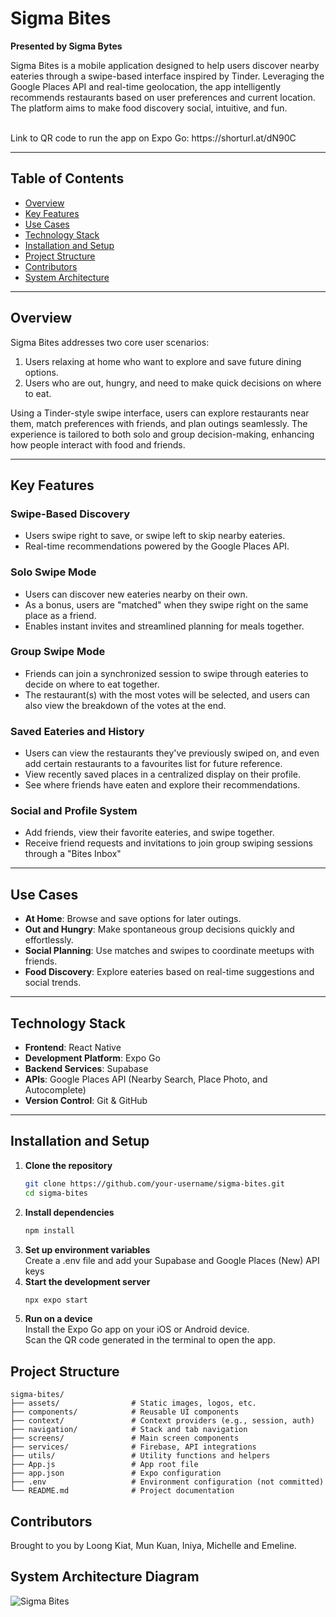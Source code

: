 # Sigma Bites

**Presented by Sigma Bytes**

Sigma Bites is a mobile application designed to help users discover nearby eateries through a swipe-based interface inspired by Tinder. Leveraging the Google Places API and real-time geolocation, the app intelligently recommends restaurants based on user preferences and current location. The platform aims to make food discovery social, intuitive, and fun.

<br>
Link to QR code to run the app on Expo Go: https://shorturl.at/dN90C

---

## Table of Contents

- [Overview](#overview)
- [Key Features](#key-features)
- [Use Cases](#use-cases)
- [Technology Stack](#technology-stack)
- [Installation and Setup](#installation-and-setup)
- [Project Structure](#project-structure)
- [Contributors](#contributors)
- [System Architecture](#system-architecture) 

---

## Overview

Sigma Bites addresses two core user scenarios:
1. Users relaxing at home who want to explore and save future dining options.
2. Users who are out, hungry, and need to make quick decisions on where to eat.

Using a Tinder-style swipe interface, users can explore restaurants near them, match preferences with friends, and plan outings seamlessly. The experience is tailored to both solo and group decision-making, enhancing how people interact with food and friends.

---

## Key Features

### Swipe-Based Discovery
- Users swipe right to save, or swipe left to skip nearby eateries.
- Real-time recommendations powered by the Google Places API.

### Solo Swipe Mode
- Users can discover new eateries nearby on their own.
- As a bonus, users are "matched" when they swipe right on the same place as a friend.
- Enables instant invites and streamlined planning for meals together.

### Group Swipe Mode
- Friends can join a synchronized session to swipe through eateries to decide on where to eat together.
- The restaurant(s) with the most votes will be selected, and users can also view the breakdown of the votes at the end.

### Saved Eateries and History
- Users can view the restaurants they've previously swiped on, and even add certain restaurants to a favourites list for future reference.
- View recently saved places in a centralized display on their profile.
- See where friends have eaten and explore their recommendations.

### Social and Profile System
- Add friends, view their favorite eateries, and swipe together.
- Receive friend requests and invitations to join group swiping sessions through a "Bites Inbox"

---

## Use Cases

- **At Home**: Browse and save options for later outings.
- **Out and Hungry**: Make spontaneous group decisions quickly and effortlessly.
- **Social Planning**: Use matches and swipes to coordinate meetups with friends.
- **Food Discovery**: Explore eateries based on real-time suggestions and social trends.

---

## Technology Stack

- **Frontend**: React Native
- **Development Platform**: Expo Go
- **Backend Services**: Supabase 
- **APIs**: Google Places API (Nearby Search, Place Photo, and Autocomplete)
- **Version Control**: Git & GitHub

---

## Installation and Setup

1. **Clone the repository**  
   ```bash
   git clone https://github.com/your-username/sigma-bites.git
   cd sigma-bites
2. **Install dependencies**
    ```bash
   npm install
4. **Set up environment variables**
   <br> Create a .env file and add your Supabase and Google Places (New) API keys
6. **Start the development server**
   ```bash
   npx expo start
7. **Run on a device**
<br> Install the Expo Go app on your iOS or Android device.
<br> Scan the QR code generated in the terminal to open the app.

## Project Structure

```
sigma-bites/
├── assets/                # Static images, logos, etc.
├── components/            # Reusable UI components
├── context/               # Context providers (e.g., session, auth)
├── navigation/            # Stack and tab navigation
├── screens/               # Main screen components
├── services/              # Firebase, API integrations
├── utils/                 # Utility functions and helpers
├── App.js                 # App root file
├── app.json               # Expo configuration
├── .env                   # Environment configuration (not committed)
└── README.md              # Project documentation
```


## Contributors 
Brought to you by Loong Kiat, Mun Kuan, Iniya, Michelle and Emeline. 

## System Architecture Diagram
![Sigma Bites](https://github.com/user-attachments/assets/9c56528c-e12d-4664-a0ed-35107d9d2386)
